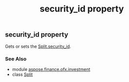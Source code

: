 ﻿---
title: security_id property
second_title: Aspose.Finance for Python via .NET API References
description: 
type: docs
weight: 120
url: /python-net/aspose.finance.ofx.investment/split/security_id/
is_root: false
---

## security_id property


Gets or sets the [Split.security_id](/finance/python-net/aspose.finance.ofx.investment/split#security_id).

### See Also
* module [aspose.finance.ofx.investment](../../)
* class [Split](/finance/python-net/aspose.finance.ofx.investment/split)
